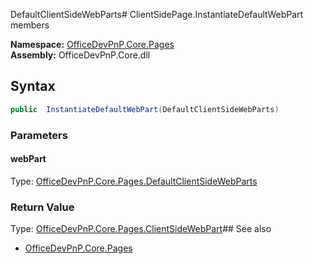 DefaultClientSideWebParts# ClientSidePage.InstantiateDefaultWebPart members
  

**Namespace:** [OfficeDevPnP.Core.Pages](OfficeDevPnP.Core.Pages.md)  
**Assembly:** OfficeDevPnP.Core.dll  
## Syntax
```C#
public  InstantiateDefaultWebPart(DefaultClientSideWebParts)
```
### Parameters
#### webPart
Type: [OfficeDevPnP.Core.Pages.DefaultClientSideWebParts](OfficeDevPnP.Core.Pages.DefaultClientSideWebParts.md) 
#### 
### Return Value
Type: [OfficeDevPnP.Core.Pages.ClientSideWebPart](OfficeDevPnP.Core.Pages.ClientSideWebPart.md)## See also
- [OfficeDevPnP.Core.Pages](OfficeDevPnP.Core.Pages.md)
